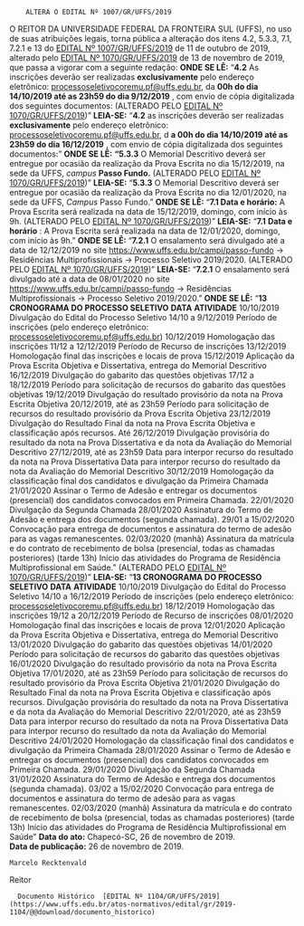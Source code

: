         ALTERA O EDITAL Nº 1007/GR/UFFS/2019  

 O REITOR DA UNIVERSIDADE FEDERAL DA FRONTEIRA SUL (UFFS), no uso de suas atribuições legais, torna pública a alteração dos itens 4.2, 5.3.3, 7.1, 7.2.1 e 13 do [EDITAL Nº 1007/GR/UFFS/2019](https://www.uffs.edu.br/atos-normativos/edital/gr/2019-1007) de 11 de outubro de 2019, alterado pelo [EDITAL Nº 1070/GR/UFFS/2019](https://www.uffs.edu.br/atos-normativos/edital/gr/2019-1070) de 13 de novembro de 2019, que passa a vigorar com a seguinte redação:   **ONDE SE LÊ:** “**4.2**  As inscrições deverão ser realizadas **exclusivamente**  pelo endereço eletrônico: processoseletivocoremu.pf@uffs.edu.br, da **00h do dia 14/10/2019 até as 23h59 do dia 9/12/2019** , com envio de cópia digitalizada dos seguintes documentos: (ALTERADO PELO [EDITAL Nº 1070/GR/UFFS/2019](https://www.uffs.edu.br/atos-normativos/edital/gr/2019-1070))”   **LEIA-SE:** “**4.2** as inscrições deverão ser realizadas **exclusivamente** pelo endereço eletrônico: processoseletivocoremu.pf@uffs.edu.br, d **a 00h do dia 14/10/2019 até as 23h59 do dia 16/12/2019** , com envio de cópia digitalizada dos seguintes documentos:”   **ONDE SE LÊ:** **“5.3.3**  O Memorial Descritivo deverá ser entregue por ocasião da realização da Prova Escrita no dia 15/12/2019, na sede da UFFS, *campus*  **Passo Fundo.** (ALTERADO PELO [EDITAL Nº 1070/GR/UFFS/2019](https://www.uffs.edu.br/atos-normativos/edital/gr/2019-1070))”   **LEIA-SE:** “**5.3.3** O Memorial Descritivo deverá ser entregue por ocasião da realização da Prova Escrita no dia 12/01/2020, na sede da UFFS, *Campus*  Passo Fundo.”   **ONDE SE LÊ:** “**7.1 Data e horário:**  A Prova Escrita será realizada na data de 15/12/2019, domingo, com início às 9h. (ALTERADO PELO [EDITAL Nº 1070/GR/UFFS/2019](https://www.uffs.edu.br/atos-normativos/edital/gr/2019-1070))”   **LEIA-SE:** “**7.1** **Data e horário** : A Prova Escrita será realizada na data de 12/01/2020, domingo, com início às 9h.”   **ONDE SE LÊ:** “**7.2.1**  O ensalamento será divulgado até a data de 12/12/2019 no site <https://www.uffs.edu.br/campi/passo-fundo> → Residências Multiprofissionais → Processo Seletivo 2019/2020. (ALTERADO PELO [EDITAL Nº 1070/GR/UFFS/2019](https://www.uffs.edu.br/atos-normativos/edital/gr/2019-1070))”   **LEIA-SE:** “**7.2.1** O ensalamento será divulgado até a data de 08/01/2020 no site <https://www.uffs.edu.br/campi/passo-fundo> → Residências Multiprofissionais → Processo Seletivo 2019/2020.”   **ONDE SE LÊ:** “**13 CRONOGRAMA DO PROCESSO SELETIVO**     **DATA**   **ATIVIDADE**     10/10/2019   Divulgação do Edital do Processo Seletivo     14/10 a 9/12/2019   Período de inscrições (pelo endereço eletrônico: processoseletivocoremu.pf@uffs.edu.br)     10/12/2019   Homologação das inscrições     11/12 a 12/12/2019   Período de Recurso de inscrições     13/12/2019   Homologação final das inscrições e locais de prova     15/12/2019   Aplicação da Prova Escrita Objetiva e Dissertativa, entrega do Memorial Descritivo     16/12/2019   Divulgação do gabarito das questões objetivas     17/12 a 18/12/2019   Período para solicitação de recursos do gabarito das questões objetivas     19/12/2019   Divulgação do resultado provisório da nota na Prova Escrita Objetiva     20/12/2019, até as 23h59   Período para solicitação de recursos do resultado provisório da Prova Escrita Objetiva     23/12/2019   Divulgação do Resultado Final da nota na Prova Escrita Objetiva e classificação após recursos.     Até 26/12/2019   Divulgação provisória do resultado da nota na Prova Dissertativa e da nota da Avaliação do Memorial Descritivo     27/12/2019, até as 23h59   Data para interpor recurso do resultado da nota na Prova Dissertativa     Data para interpor recurso do resultado da nota da Avaliação do Memorial Descritivo     30/12/2019   Homologação da classificação final dos candidatos e divulgação da Primeira Chamada     21/01/2020   Assinar o Termo de Adesão e entregar os documentos (presencial) dos candidatos convocados em Primeira Chamada.     22/01/2020   Divulgação da Segunda Chamada     28/01/2020  Assinatura do Termo de Adesão e entrega dos documentos (segunda chamada).    29/01 a 15/02/2020   Convocação para entrega de documentos e assinatura do termo de adesão para as vagas remanescentes.     02/03/2020   (manhã) Assinatura da matrícula e do contrato de recebimento de bolsa (presencial, todas as chamadas posteriores) (tarde 13h) Início das atividades do Programa de Residência Multiprofissional em Saúde.”     (ALTERADO PELO [EDITAL Nº 1070/GR/UFFS/2019](https://www.uffs.edu.br/atos-normativos/edital/gr/2019-1070))”   **LEIA-SE:** “**13 CRONOGRAMA DO PROCESSO SELETIVO**     **DATA**   **ATIVIDADE**     10/10/2019   Divulgação do Edital do Processo Seletivo     14/10 a 16/12/2019   Período de inscrições (pelo endereço eletrônico: processoseletivocoremu.pf@uffs.edu.br)     18/12/2019   Homologação das inscrições     19/12 a 20/12/2019   Período de Recurso de inscrições     08/01/2020   Homologação final das inscrições e locais de prova     12/01/2020   Aplicação da Prova Escrita Objetiva e Dissertativa, entrega do Memorial Descritivo     13/01/2020   Divulgação do gabarito das questões objetivas     14/01/2020   Período para solicitação de recursos do gabarito das questões objetivas     16/01/2020   Divulgação do resultado provisório da nota na Prova Escrita Objetiva     17/01/2020, até as 23h59   Período para solicitação de recursos do resultado provisório da Prova Escrita Objetiva     21/01/2020   Divulgação do Resultado Final da nota na Prova Escrita Objetiva e classificação após recursos.     Divulgação provisória do resultado da nota na Prova Dissertativa e da nota da Avaliação do Memorial Descritivo     22/01/2020, até as 23h59   Data para interpor recurso do resultado da nota na Prova Dissertativa     Data para interpor recurso do resultado da nota da Avaliação do Memorial Descritivo     24/01/2020   Homologação da classificação final dos candidatos e divulgação da Primeira Chamada     28/01/2020   Assinar o Termo de Adesão e entregar os documentos (presencial) dos candidatos convocados em Primeira Chamada.     29/01/2020   Divulgação da Segunda Chamada     31/01/2020   Assinatura do Termo de Adesão e entrega dos documentos (segunda chamada).     03/02 a 15/02/2020   Convocação para entrega de documentos e assinatura do termo de adesão para as vagas remanescentes.     02/03/2020   (manhã) Assinatura da matrícula e do contrato de recebimento de bolsa (presencial, todas as chamadas posteriores) (tarde 13h) Início das atividades do Programa de Residência Multiprofissional em Saúde”            **Data do ato:** Chapecó-SC, 26 de novembro de 2019.   
 **Data de publicação:**  26 de novembro de 2019. 

    Marcelo Recktenvald   
 Reitor 

      Documento Histórico  [EDITAL Nº 1104/GR/UFFS/2019](https://www.uffs.edu.br/atos-normativos/edital/gr/2019-1104/@@download/documento_historico)     
      
